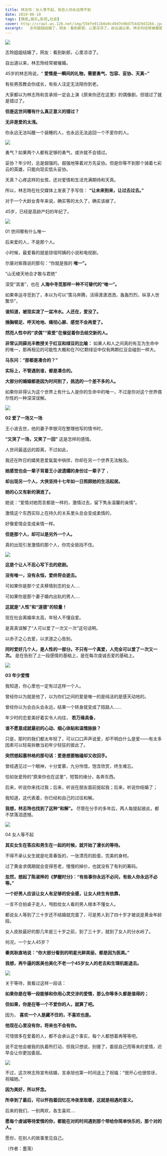 ```yaml
---
title: 林志玲：女人等不起，有些人你永远等不到
date: 2019-06-10
tags: [情感,娱乐,影视,社会]
cover: http://crawl.ws.126.net/img/55bfe911b0a9c49d7e98d754d29d32bb.jpg
excerpt:   志玲姐姐结婚了，网友：看到新郎，心里凉凉了。自出道以来，林志玲经常被催婚。45岁的林志
---
```

![](http://crawl.ws.126.net/img/55bfe911b0a9c49d7e98d754d29d32bb.jpg)  

志玲姐姐结婚了，网友：看到新郎，心里凉凉了。

自出道以来，林志玲经常被催婚。

45岁的林志玲说，“ **爱情是一瞬间的礼物，需要勇气、包容、妥协、天真~”**

有些男孩教会你成长，有些人注定无法陪你到老。

大家都以为林志玲和言承旭一定会上演《原来你还在这里》的偶像剧，但错过了就是错过了。

**但是这世间哪有什么真正意义的错过？**

**无非是爱的太浅。**

你永远无法叫醒一个装睡的人，也永远无法追回一个不爱你的人。

![](http://crawl.ws.126.net/img/0fd7165949a0aecf3e1b329663f3899c.jpg)  

勇气？如果两个人都有足够的勇气，或许就不会错过。

妥协？年少时，总是倔强的。倔强地等着对方先妥协。但是你等不到那个骑着七彩云的英雄，只能向现实低头妥协。

天真？心疼这样的女孩，还对爱情和生活充满期待和天真。

所以，林志玲在社交媒体上发表了手写信： **“让未来到来，让过去过去。”**

对于一个大龄女青年来说，确实等的太久了，确实该嫁了。

45岁，已经是高龄产妇的年纪了。

![](http://crawl.ws.126.net/img/6b2491be61b21224ebbc6f0464120ef3.jpg)  

01 世间哪有什么唯一

后来爱的人，不是那个人。

小时候，最爱看的就是琼瑶阿姨的小说和电视剧，

尔康对紫薇说的那句：“你就是我的 **唯一”。**

“山无棱天地合才敢与君绝”

深受“其害”，也在 **人海中寻觅那样一种不可替代的“唯一”。**

如果幸运寻觅到了，本以为可以“策马奔腾，活得潇潇洒洒，轰轰烈烈，纵享人世繁华”，

**谁知道，被现实泼了一盆冷水。人还在，爱没了。**

**捶胸顿足、呼天呛地、痛彻心扉、感觉不会再爱了。**

**然而人性中的“求偶”“索爱”在催促着你去结交新的人。**

**非常认同薛兆丰教授关于红豆和绿豆的比喻：** 如果人和人之间真的有互为生命中的唯一，那再相见的可能性大概和在70亿颗绿豆中仅有两颗红豆会碰到一样大。

**马东问：“那都是凑合的？”**

**实际上，不管遇到谁，都是凑合的。**

**大部分的婚姻都是因为时间到了，挑选的一个差不多的人。**

如果你非得认为这个世界上有什么人是你的生命中的唯一，不过是你对这个世界偶尔性的一种深深误解。

![](http://crawl.ws.126.net/img/628e7460e784a8221dbcf75de4b144d1.jpg)  

**02 爱了一场又一场**

王小波去世，他的妻子李银河在整理他写的情书时，

**“又哭了一场，又笑了一回”** 这是怎样的感情。

人世间最遥远的距离，不过如此，

我还在昨日的嬉笑恩爱氤氲中徜徉，你却在另一个世界无法触及。

**她感觉也会一辈子背着王小波遗孀的身份过一辈子了** ，

**却出现另一个人，大侠坚持十七年如一日照顾她的生活起居。**

**她的心又有新的漪涟了。**

她说：“爱情对她而言都是一样的，激情过去，留下隽永温馨的亲情”。

激情这个东西实际上在持久的关系里头总会变成柔情的，

好像爱情会变成亲情一样。

**但是那个人，却可以是另外一个人。**

真的出现引发激情的那个人，你完全抵挡不住。

![](http://crawl.ws.126.net/img/15e9542dda31c3b6497e4617ec02c584.jpg)  

**这是个让人不忍心写下去的悲剧。**

**没有唯一，没有永恒，爱终将会逝去。**

可如果你是那个丈夫移情别恋的女人....

可如果你是那个妻子婚内出轨的男人....

**这就是“人性”和“道德”的较量！**

现在社会离婚率太高，年轻人不懂自爱。

是真真误解了“人可以爱了一次又一次”这句话啊。

以赤子之心去爱，以求道之心告别。

**同时爱好几个人，是人性的一部分。不只有一个真爱，人完全可以爱了一次又一次。** 是在告别了上一段感情的基础上，是在每次虔诚去爱的基础上。

![](http://crawl.ws.126.net/img/62b8b5703609a956c5790ed3765f4dde.jpg)  

**03 年少爱情**

我知道，你心里也一定有过这样一个人。

曾经你以为就是他了，以为你们之间的爱是唯一的是纯洁的是感天动地的。

曾经你以为会白头会永远，结果一个转身就变成了陌路人......

年少时的恋爱美好着实令人向往， **若万缘具备，**

**谁不愿意成就最初的心动、细心体贴和温情脉脉？**

只是，那时的我们都太年轻了，可以口口声声说爱，却不明白什么是爱——有太多因素可以轻易拆散当初年少轻狂的彼此了。

**突然想起塞林格的那句话：爱是想要触碰却又收回手。**

曾经遇见过一个眼神，十分爱慕，九分怜惜，饱含欣赏，终生难忘。

恰如张爱玲的“原来你也在这里”，短暂的缘分，各奔东西。

后来，听说你来找过我；后来，听说在朋友面前提起我；后来，听说你结婚了；

我知道，这代表着，你已经和自己的过往和解。

**我想，林志玲也找到了这种“和解”。** 尽管在分手的多年后，两人每提起彼此，都不禁落泪遗憾。

![](http://crawl.ws.126.net/img/1b62cb4d3e970ff81ffc1dcf03455f92.jpg)  

04 女人等不起

**其实女生在答应和男生在一起的时候，就开始了漫长的等待。**

不得不承认女生就是吃青春饭的，一张漂亮的脸蛋，完美的身材。

过了黄金求偶期就会变得苍老，慢慢的掉价，也就没有了有利的筹码。

**忽然，想起了陈淑桦的《梦醒时分》：“有些事你永远不必问，有些人你永远不必等。”**

**一个好男人应该让女人有足够的安全感，让女人终生有依靠，**

一言不合拍桌子走人，甩脸给女人看的男人根本不懂女人。

都说女人等到了三十岁还不结婚就完蛋了，可是男人到了四十岁才被说是黄金年龄段。

女人皮肤最好的那几年是三十岁之前，到了三十岁，就到了女人的分水岭了。

何况，一个女人45岁？

**秦岚耿直地说：“你大部分看到的明星光鲜美丽，都是因为医美。”**

**我想，再牛逼的医美也美化不老一个45岁女人的老去和生理机能退去。**

![](http://crawl.ws.126.net/img/e06aa166de38105b9df40ba07f028f01.gif)  

关于等待，我看过这样一段话：

**如果你是在等一段能够和你用心灵交涉的爱情，那么你等多久都是值得的；**

**但如果，你是在等一个不爱你的人，就算了吧。**

因为， **喜欢一个人是藏不住的，不喜欢也是。**

**他现在心里没有你，将来也不会有你。**

可惜很多在爱着的人，都不会承认这个事实，每个人都想着再等等吧。

说不定他会被我的执着所打动，但我只想说，别傻了，委屈自己而等来的爱情，迟早会让你更加委屈。

![](http://crawl.ws.126.net/img/34d7da705d686d99e7655d694bf41fba.jpg)  

不过，这次林志玲宣布结婚，言承旭也第一时间送上了祝福：“很开心也很惊讶，祝福她。”

**因为美好，所以怀念。**

**所幸到了最后，可以怀抱着回忆在冷夜里取暖，这就是相遇的意义。**

后来的我们，一别两欢，各生喜欢....

**愿每个虔诚等待爱情的你，都能在对的时间遇到那个带给你简单快乐的，那个对的人。**

愿你，在别人的故事里见自己。

（作者：墨落）

